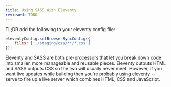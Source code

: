 ```yaml
---
title: Using SASS With Eleventy
reviewed: TODO
---
```


TL;DR add the following to your eleventy config file:

```js
eleventyConfig.setBrowserSyncConfig({
	files: ['./staging/css/**/*.css']
});
```

Eleventy and SASS are both pre-processors that let you break down code into smaller, more manageable and reusable pieces. Eleventy outputs HTML and SASS outputs CSS so the two will usually never meet. However, if you want live updates while building then you're probably using eleventy --serve to fire up a live server which combines HTML, CSS and JavaScript.